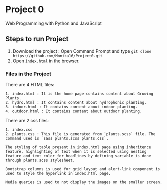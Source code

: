 # Project 0

Web Programming with Python and JavaScript

## Steps to run Project

1. Download the project : Open Command Prompt and type `git clone https://github.com/Monika16/Project0.git`
2. Open `index.html` in the browser.

### Files in the Project

There are 4 HTML files:

	1. index.html : It is the home page contains content about Growing Plants. 
	2. hydro.html : It contains content about hydrophonic planting. 
	3. indoor.html : It contains content about indoor planting.
	4. outdoor.html : It contains content about outdoor planting.

There are 2 css files:
	
	1. index.css
	2. plants.css : This file is generated from `plants.scss` file. The command used is `sass plants.scss plants.css`.

	The styling of table present in index.html page using inheritence feature, highlighting of text when it is selected using nesting feature and text color for headlines by defining variable is done through plants.scss stylesheet.

	Bootstrap columns is used for grid layout and alert-link component is used to style the hyperlink in index.html page.

	Media queries is used to not display the images on the smaller screen.

